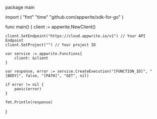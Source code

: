 package main

import (
    "fmt"
    "time"
    "github.com/appwrite/sdk-for-go"
)

func main() {
    client := appwrite.NewClient()

    client.SetEndpoint("https://cloud.appwrite.io/v1") // Your API Endpoint
    client.SetProject("") // Your project ID

    var service := appwrite.Functions{
        client: &client
    }

    var response, error := service.CreateExecution("[FUNCTION_ID]", "[BODY]", false, "[PATH]", "GET", nil)

    if error != nil {
        panic(error)
    }

    fmt.Println(response)
}

